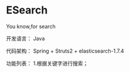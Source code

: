 # ESearch
You know,for search

开发语言：
Java

代码架构：
Spring + Struts2 + elasticsearch-1.7.4

功能列表：
1.根据关键字进行搜索；

